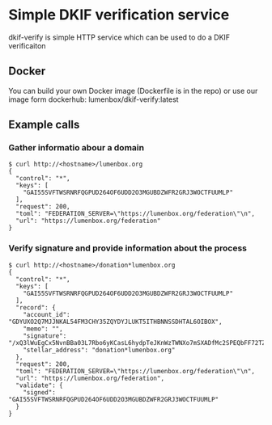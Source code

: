 Simple DKIF verification service
=======================================================
dkif-verify is simple HTTP service which can be used to do a DKIF verificaiton

## Docker
You can build your own Docker image (Dockerfile is in the repo) or use our image form dockerhub: lumenbox/dkif-verify:latest

## Example calls

### Gather informatio abour a domain
```
$ curl http://<hostname>/lumenbox.org
{
  "control": "*", 
  "keys": [
    "GAI55SVFTWSRNRFQGPUD264OF6UDD2O3MGUBDZWFR2GRJ3WOCTFUUMLP"
  ], 
  "request": 200, 
  "toml": "FEDERATION_SERVER=\"https://lumenbox.org/federation\"\n", 
  "url": "https://lumenbox.org/federation"
}
```
### Verify signature and provide information about the process
```
$ curl http://<hostname>/donation*lumenbox.org
{
  "control": "*", 
  "keys": [
    "GAI55SVFTWSRNRFQGPUD264OF6UDD2O3MGUBDZWFR2GRJ3WOCTFUUMLP"
  ], 
  "record": {
    "account_id": "GDYUXO2Q7MJJNKAL54FM3CHY35ZQYDYJLUKT5ITHBNNSSDHTAL6OIBOX", 
    "memo": "", 
    "signature": "/xQ3lWuEgCx5NvnBBa03L7Rbo6yKCasL6hydpTeJKnWzTWNXo7mSXADfMc2SPEQbFF72TZeBciqu/Aiwox/bBw==", 
    "stellar_address": "donation*lumenbox.org"
  }, 
  "request": 200, 
  "toml": "FEDERATION_SERVER=\"https://lumenbox.org/federation\"\n", 
  "url": "https://lumenbox.org/federation", 
  "validate": {
    "signed": "GAI55SVFTWSRNRFQGPUD264OF6UDD2O3MGUBDZWFR2GRJ3WOCTFUUMLP"
  }
}
```
